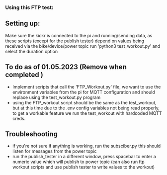 ### Using this FTP test:

## Setting up:
Make sure the kickr is connected to the pi and running/sending data, as these scripts (except for the publish tester) depend on values being received via the bike/device/power topic
run 'python3 test_workout.py' and select the duration option

## To do as of 01.05.2023  (Remove when completed )
- Implement scripts that call the 'FTP_Workout.py' file, we want to use the environment variables from the pi for MQTT configuration and should replace using the test_workout.py program
- using the FTP_workout script should be the same as the test_workout, but at this time due to the .env config variables not being read properly, to get a workable feature we run the test_workout with hardcoded MQTT creds.

## Troubleshooting
- if you're not sure if anything is working, run the subsciber.py this should listen for messages from the power topic
- run the publish_tester in a different window, press spacebar to enter a numeric value which will publish to power topic (can also run ftp workout scripts and use publish tester to write values to the workout)